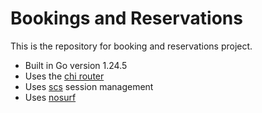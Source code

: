 # Bookings and Reservations

This is the repository for booking and reservations project.
- Built in Go version 1.24.5
- Uses the [chi router](github.com/nickhildpac/go-chi/chi)
- Uses [scs](github.com/nickhildpac/alexedwards/scs) session management
- Uses [nosurf](github.com/nickhildpac/justinas/nosurf)